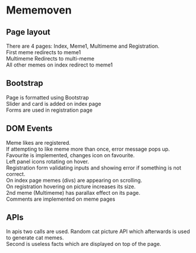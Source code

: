# Mememoven

## Page layout

There are 4 pages: Index, Meme1, Multimeme and Registration.\
First meme redirects to meme1\
Multimeme Redirects to multi-meme\
All other memes on index redirect to meme1

## Bootstrap

Page is formatted using Bootstrap\
Slider and card is added on index page\
Forms are used in registration page


## DOM Events

Meme likes are registered.\
If attempting to like meme more than once, error message pops up.\
Favourite is implemented, changes icon on favourite.\
Left panel icons rotating on hover.\
Registration form validating inputs and showing error if something is not correct.\
On index page memes (divs) are appearing on scrolling.\
On registration hovering on picture increases its size.\
2nd meme (Multimeme) has parallax effect on its page.\
Comments are implemented on meme pages

## APIs

In apis two calls are used. Random cat picture API which afterwards is used to generate cat memes.\
Second is useless facts which are displayed on top of the page.
